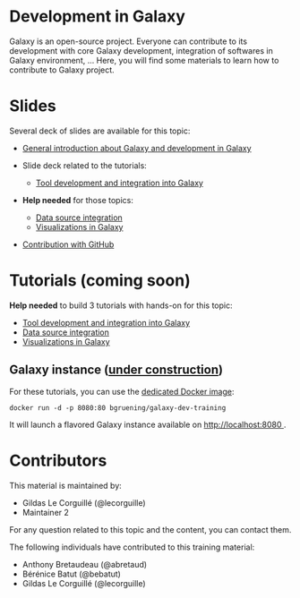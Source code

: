 Development in Galaxy
=====================

Galaxy is an open-source project. Everyone can contribute to its development with core Galaxy development, integration of softwares in Galaxy environment, ...
Here, you will find some materials to learn how to contribute to Galaxy project.


# Slides

Several deck of slides are available for this topic:

- [General introduction about Galaxy and development in Galaxy](http://bgruening.github.io/training-material/Dev-Corner/slides/)
- Slide deck related to the tutorials:
    - [Tool development and integration into Galaxy](http://bgruening.github.io/training-material/Dev-Corner/slides/tool_integration.html)


- **Help needed** for those topics:
    - [Data source integration](http://bgruening.github.io/training-material/Dev-Corner/slides/data_source_integration.html)
    - [Visualizations in Galaxy](http://bgruening.github.io/training-material/Dev-Corner/slides/visualizations.html)

- [Contribution with GitHub](github_contribution.html)

# Tutorials (coming soon)

**Help needed** to build 3 tutorials with hands-on for this topic:

- [Tool development and integration into Galaxy](https://github.com/bgruening/training-material/issues/74)
- [Data source integration](https://github.com/bgruening/training-material/issues/76)
- [Visualizations in Galaxy](https://github.com/bgruening/training-material/issues/77)

## Galaxy instance ([under construction](https://github.com/bgruening/training-material/issues/78))

For these tutorials, you can use the [dedicated Docker image](docker/README.md):

```
docker run -d -p 8080:80 bgruening/galaxy-dev-training
```

It will launch a flavored Galaxy instance available on
[http://localhost:8080 ](http://localhost:8080).

# Contributors

This material is maintained by:

- Gildas Le Corguillé (@lecorguille)
- Maintainer 2

For any question related to this topic and the content, you can contact them.

The following individuals have contributed to this training material:

- Anthony Bretaudeau (@abretaud)
- Bérénice Batut (@bebatut)
- Gildas Le Corguillé (@lecorguille)

